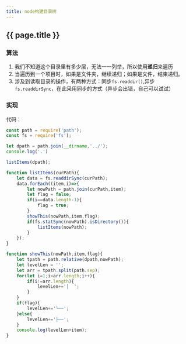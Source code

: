 ```yaml
---
title: node构建目录树
---
```


## {{ page.title }}

### 算法

1. 我们不知道这个目录里有多少层，无法一一列举，所以使用**递归**来遍历
2. 当遍历到一个项目时，如果是文件夹，继续递归；如果是文件，结束递归。
3. 涉及到读取目录的操作，有两种方式：同步```fs.readdir()```,异步```fs.readdirSync```，在此采用同步的方式（异步会出错，自己可以试试）

### 实现

代码：

```javascript
const path = require('path');
const fs = require('fs');

let dpath = path.join(__dirname,'../');
console.log('.')

listItems(dpath);

function listItems(curPath){
	let data = fs.readdirSync(curPath);
	data.forEach((item,i)=>{
		let nowPath = path.join(curPath,item);
		let flag = false;
		if(i==data.length-1){
			flag = true;
		}
		showThis(nowPath,item,flag);
		if(fs.statSync(nowPath).isDirectory()){
			listItems(nowPath);
		}
	});
}

function showThis(nowPath,item,flag){
	let tpath = path.relative(dpath,nowPath);
	let levelLen = '';
	let arr = tpath.split(path.sep);
	for(let i=1;i<arr.length;i++){
		if(i!=arr.length){
			levelLen+='│  ';
		}
	}
	if(flag){
		levelLen+='└──';
	}else{
		levelLen+='├──';
	}
	console.log(levelLen+item);
}
```